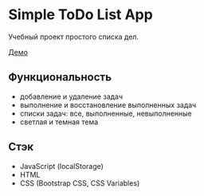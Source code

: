 # Simple ToDo List App

Учебный проект простого списка дел.

[Демо](https://simple-todo.yuriylysyuk.com)

## Функциональность

- добавление и удаление задач
- выполнение и восстановление выполненных задач
- списки задач: все, выполненные, невыполненные
- светлая и темная тема

## Стэк

- JavaScript (localStorage)
- HTML
- CSS (Bootstrap CSS, CSS Variables)

